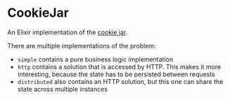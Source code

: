 # CookieJar

An Elixir implementation of the
[cookie jar](https://github.com/joyclark/cookie-jar).

There are multiple implementations of the problem:

- `simple` contains a pure business logic implementation
- `http` contains a solution that is accessed by HTTP. This makes it more
  interesting, because the state has to be persisted between requests
- `distributed` also contains an HTTP solution, but this one can share the state
  across multiple instances
